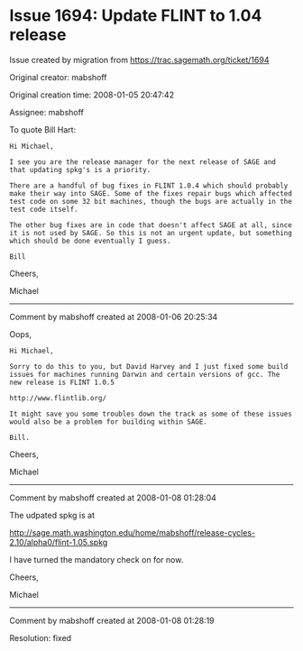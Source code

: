 # Issue 1694: Update FLINT to 1.04 release

Issue created by migration from https://trac.sagemath.org/ticket/1694

Original creator: mabshoff

Original creation time: 2008-01-05 20:47:42

Assignee: mabshoff

To quote Bill Hart:

```
Hi Michael,

I see you are the release manager for the next release of SAGE and
that updating spkg's is a priority.

There are a handful of bug fixes in FLINT 1.0.4 which should probably
make their way into SAGE. Some of the fixes repair bugs which affected
test code on some 32 bit machines, though the bugs are actually in the
test code itself.

The other bug fixes are in code that doesn't affect SAGE at all, since
it is not used by SAGE. So this is not an urgent update, but something
which should be done eventually I guess.

Bill
```


Cheers,

Michael


---

Comment by mabshoff created at 2008-01-06 20:25:34

Oops,

```
Hi Michael,

Sorry to do this to you, but David Harvey and I just fixed some build
issues for machines running Darwin and certain versions of gcc. The
new release is FLINT 1.0.5

http://www.flintlib.org/

It might save you some troubles down the track as some of these issues
would also be a problem for building within SAGE.

Bill.
```


Cheers,

Michael


---

Comment by mabshoff created at 2008-01-08 01:28:04

The udpated spkg is at 

http://sage.math.washington.edu/home/mabshoff/release-cycles-2.10/alpha0/flint-1.05.spkg

I have turned the mandatory check on for now.

Cheers,

Michael


---

Comment by mabshoff created at 2008-01-08 01:28:19

Resolution: fixed
